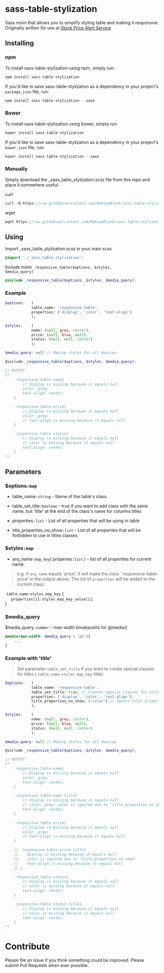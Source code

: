 # sass-table-stylization

Sass mixin that allows you to simplify styling table and making it responsive. Originally written for use at <a href="https://mystockreminder.com">Stock Price Alert Service</a>

## Installing
### npm
To install sass-table-stylization using npm, simply run:

```js
npm install sass-table-stylization
```

If you'd like to save sass-table-stylization as a dependency in your project's <code>package.json</code> file, run:

```js
npm install sass-table-stylization --save
```

### Bower
To install sass-table-stylization using bower, simply run 
```js
bower install sass-table-stylization
```
If you'd like to save sass-table-stylization as a dependency in your project's <code>bower.json</code> file, run:
```js
bower install sass-table-stylization --save
```

### Manually

Simply download the _sass_table_stylization.scss file from this repo and place it somewhere useful.

curl

```js
curl -O https://raw.githubusercontent.com/MaksymBlank/sass-table-stylization/master/_sass_table_stylization.scss
```

wget
```js
wget https://raw.githubusercontent.com/MaksymBlank/sass-table-stylization/master/_sass_table_stylization.scss
```

## Using

Import _sass_table_stylization.scss in your main.scss
```scss
@import './_sass_table_stylization';
```

Include mixin <code>_responsive_table($options, $styles, $media_query)</code>
```scss
@include _responsive_table($options, $styles, $media_query);
```

### Example
```scss
$options:   (
            table_name: 'responsive-table',
            properties: ('display', 'color', 'text-align')
            );

$styles:    (
            name: (null, grey, center),
            price: (null, blue, null),
            status: (null, null, center)
            );

$media_query: null // Making styles for all devices

@include _responsive_table($options, $styles, $media_query);

// OUTPUT
/*
    .responsive-table-name{
        // display is missing because it equals null
        color: grey;
        text-align: center;
    }

    .responsive-table-price{
        // display is missing because it equals null
        color: grey;
        // text-align is missing because it equals null
    }

    .responsive-table-status{
        // display is missing because it equals null
        // color is missing because it equals null
        text-align: center;
    }
*/
```

## Parameters

### $options<code>:map</code>
- table_name<code>:string</code> - Name of the table's class.

- table_set_title<code>:boolean</code> - true if you want to add class with the same name, but 'title' at the end of the class's name for columns titles

- properties<code>:list</code> - List of all properties that will be using in table

- title_properties_no_show<code>:list</code> - List of all properties that will be forbidden to use in titles classes

### $styles<code>:map</code>
- any_name<code>:map_key</code>( properies<code>:list</code> ) - list of all properties for current name.
> e.g. if <code>any_name</code> equals 'price', it will make the class '.responsive-table-price' in the output above. The list of <code>properties</code> will be added to the current class.


.<code>table_name</code>-<code>styles_map_key</code> {<br>
&nbsp;&nbsp;&nbsp;&nbsp;&nbsp;<code>properties[i]</code>: <code>styles_map_key_value[i]</code>;<br>
}

### $media_query
$media_query<code>:number</code> - max-width breakpoints for @media()

```scss
@media(max-width: $media_query + 'px'){
    ...
}
```

### Example with 'title'

>Set parameter <code>table_set_title</code> if you want to create special classes for titles (.<code>table_name</code>-<code>styles_map_key</code>-title)

```scss
$options:   (
            table_name: 'responsive-table',
            table_set_title: true, // Creates special classes for titles
            properties: ('display', 'color', 'text-align'),
            title_properties_no_show: ('color') // Ignore color property for titles
            );

$styles:    (
            name: (null, grey, center),
            price: (null, blue, null),
            status: (null, null, center)
            );

$media_query: null // Making styles for all devices

@include _responsive_table($options, $styles, $media_query);

// OUTPUT
/*
    .responsive-table-name{
        // display is missing because it equals null
        color: grey;
        text-align: center;
    }

    .responsive-table-name-title{
        // display is missing because it equals null
        // color: grey; color is ignored due to "title_properties_no_show"
        text-align: center;
    }

    .responsive-table-price{
        // display is missing because it equals null
        color: grey;
        // text-align is missing because it equals null
    }

    // .responsive-table-price-title{
    //    display is missing because it equals null
    //    color is ignored due to "title_properties_no_show"
    //    text-align is missing because it equals null
    // }

    .responsive-table-status{
        // display is missing because it equals null
        // color is missing because it equals null
        text-align: center;
    }

    .responsive-table-status-title{
        // display is missing because it equals null
        // color is missing because it equals null
        text-align: center;
    }
*/
```

# Contribute
Please file an issue if you think something could be improved. Please submit Pull Requests when ever possible.

